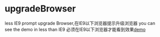# upgradeBrowser
less IE9 prompt upgrade Browser,在IE9以下浏览器提示升级浏览器
you can see the demo in less than IE9 必须在IE9以下浏览器才能看到效果[demo](http://htmlpreview.github.io/?https://github.com/kacoro/upgradeBrowser/blob/master/upgradeBrowser.html)
